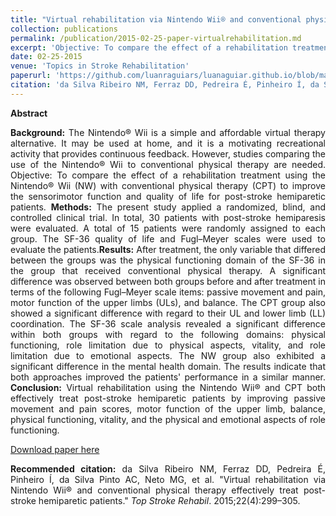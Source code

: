 ```yaml
---
title: "Virtual rehabilitation via Nintendo Wii® and conventional physical therapy effectively treat post-stroke hemiparetic patients."
collection: publications
permalink: /publication/2015-02-25-paper-virtualrehabilitation.md
excerpt: 'Objective: To compare the effect of a rehabilitation treatment using the Nintendo® Wii (NW) with conventional physical therapy (CPT) to improve the sensorimotor function and quality of life for post-stroke hemiparetic patients.'
date: 02-25-2015 
venue: 'Topics in Stroke Rehabilitation'
paperurl: 'https://github.com/luanraguiars/luanaguiar.github.io/blob/master/files/daSilvaRibeiroEtAl.2015.pdf'
citation: 'da Silva Ribeiro NM, Ferraz DD, Pedreira É, Pinheiro Í, da Silva Pinto AC, Neto MG, et al. &quot;Virtual rehabilitation via Nintendo Wii® and conventional physical therapy effectively treat post-stroke hemiparetic patients.&quot; <i>Top Stroke Rehabil</i>. 2015;22(4):299–305.'
---
```

<b>Abstract</b>
<div align="justify"><b>Background:</b> The Nintendo® Wii is a simple and affordable virtual therapy alternative. It may be used at home, and it is a motivating recreational activity that provides continuous feedback. However, studies comparing the use of the Nintendo® Wii to conventional physical therapy are needed. Objective: To compare the effect of a rehabilitation treatment using the Nintendo® Wii (NW) with conventional physical therapy (CPT) to improve the sensorimotor function and quality of life for post-stroke hemiparetic patients. <b>Methods:</b> The present study applied a randomized, blind, and controlled clinical trial. In total, 30 patients with post-stroke hemiparesis were evaluated. A total of 15 patients were randomly assigned to each group. The SF-36 quality of life and Fugl–Meyer scales were used to evaluate the patients.<b>Results:</b> After treatment, the only variable that differed between the groups was the physical functioning domain of the SF-36 in the group that received conventional physical therapy. A significant difference was observed between both groups before and after treatment in terms of the following Fugl–Meyer scale items: passive movement and pain, motor function of the upper limbs (ULs), and balance. The CPT group also showed a significant difference with regard to their UL and lower limb (LL) coordination. The SF-36 scale analysis revealed a significant difference within both groups with regard to the following domains: physical functioning, role limitation due to physical aspects, vitality, and role limitation due to emotional aspects. The NW group also exhibited a significant difference in the mental health domain. The results indicate that both approaches improved the patients' performance in a similar manner. <b>Conclusion:</b> Virtual rehabilitation using the Nintendo Wii® and CPT both effectively treat post-stroke hemiparetic patients by improving passive movement and pain scores, motor function of the upper limb, balance, physical functioning, vitality, and the physical and emotional aspects of role functioning.</div>

[Download paper here](files/daSilvaRibeiroEtAl.2015.pdf)

<div align="justify"><b>Recommended citation:</b> da Silva Ribeiro NM, Ferraz DD, Pedreira É, Pinheiro Í, da Silva Pinto AC, Neto MG, et al. &quot;Virtual rehabilitation via Nintendo Wii® and conventional physical therapy effectively treat post-stroke hemiparetic patients.&quot; <i>Top Stroke Rehabil</i>. 2015;22(4):299–305.</div>
